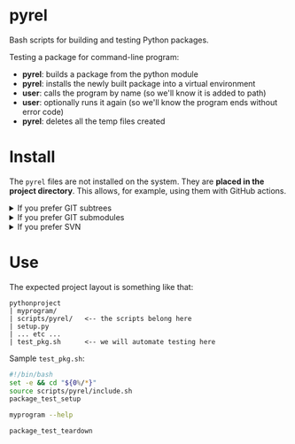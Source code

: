 # pyrel

Bash scripts for building and testing Python packages.

Testing a package for command-line program:
- **pyrel**: builds a package from the python module
- **pyrel**: installs the newly built package into a virtual environment
- **user**: calls the program by name (so we'll know it is added to path)
- **user**: optionally runs it again (so we'll know the program ends without error code)
- **pyrel**: deletes all the temp files created

# Install

The `pyrel` files are not installed on the system. They are **placed in the project directory**. This allows, for example, 
using them with GitHub actions.

<details><summary>If you prefer GIT subtrees</summary><br/>

Create `/abc/pythonproject/scripts/pyrel`:

```bash
$ cd /abc/pythonproject
$ git subtree add --prefix scripts/pyrel https://github.com/rtmigo/pyrel master --squash
```

Update to latest version:
```bash
$ cd /abc/pythonproject
$ git subtree pull -m "update pyrel" --prefix scripts/pyrel https://github.com/rtmigo/pyrel master --squash
```

</details>

<details><summary>If you prefer GIT submodules</summary><br/>

No one should be judged by their tastes :)

Create `/abc/pythonproject/scripts/pyrel`:

```bash
$ cd /abc/pythonproject
$ git submodule add https://github.com/rtmigo/pyrel scripts/pyrel
```

Update to latest version:
```bash
$ cd /abc/pythonproject
$ git submodule update --remote
```

Remove if you change your mind:

```bash
$ cd /abc/pythonproject
$ git rm scripts/pyrel -f
$ rm -rf .git/modules/scripts/pyrel
```
</details>

<details><summary>If you prefer SVN</summary><br/>

Create `/abc/pythonproject/scripts/pyrel`:

```bash
$ cd /abc/pythonproject
$ svn export https://github.com/rtmigo/pyrel/trunk scripts/pyrel --force
```

Update with the same command.

</details>


# Use

The expected project layout is something like that:

```
pythonproject
| myprogram/
| scripts/pyrel/   <-- the scripts belong here
| setup.py
| ... etc ...
| test_pkg.sh      <-- we will automate testing here
```

Sample `test_pkg.sh`:

```bash
#!/bin/bash
set -e && cd "${0%/*}"
source scripts/pyrel/include.sh
package_test_setup

myprogram --help

package_test_teardown
```